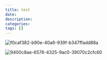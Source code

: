 ```yaml
---
title: test
date: 
description: 
categories: 
tags: []
---
```


![f0caf382-b90e-40a6-939f-b347ffadd88a](E:\Git\xwolf\source\images\blog\f0caf382-b90e-40a6-939f-b347ffadd88a.jpg)

![9400c8ae-6576-4325-9ac0-39070c2cfc60](E:\Git\xwolf\source\images\blog\9400c8ae-6576-4325-9ac0-39070c2cfc60.jpg)






